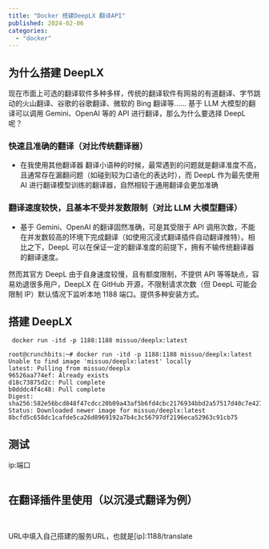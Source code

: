 ```yaml
---
title: "Docker 搭建DeepLX 翻译API"
published: 2024-02-06
categories: 
  - "docker"
---
```


## 为什么搭建 DeepLX

现在市面上可选的翻译软件多种多样，传统的翻译软件有网易的有道翻译、字节跳动的火山翻译、谷歌的谷歌翻译、微软的 Bing 翻译等…… 基于 LLM 大模型的翻译可以调用 Gemini、OpenAI 等的 API 进行翻译，那么为什么要选择 DeepL 呢？

### 快速且准确的翻译（对比传统翻译器）

- 在我使用其他翻译器 翻译小语种的时候，最常遇到的问题就是翻译准度不高，且通常存在漏翻问题（如碰到较为口语化的表达时），而 DeepL 作为最先使用 AI 进行翻译模型训练的翻译器，自然相较于通用翻译会更加准确

### 翻译速度较快，且基本不受并发数限制（对比 LLM 大模型翻译）

- 基于 Gemini、OpenAI 的翻译固然准确，可是其受限于 API 调用次数，不能在并发数较高的环境下完成翻译（如使用沉浸式翻译插件自动翻译推特）。相比之下，DeepL 可以在保证一定的翻译准度的前提下，拥有不输传统翻译器的翻译速度。

然而其官方 DeepL 由于自身速度较慢，且有额度限制，不提供 API 等等缺点，容易劝退很多用户，DeepLX 在 GitHub 开源，不限制请求次数（但 DeepL 可能会限制 IP）默认情况下监听本地 1188 端口。提供多种安装方式。

## 搭建 DeepLX

```shell
 docker run -itd -p 1188:1188 missuo/deeplx:latest
```

```shell
root@crunchbits:~# docker run -itd -p 1188:1188 missuo/deeplx:latest
Unable to find image 'missuo/deeplx:latest' locally
latest: Pulling from missuo/deeplx
96526aa774ef: Already exists 
d18c73875d2c: Pull complete 
b0dddc4f4c48: Pull complete 
Digest: sha256:582e56bcd848f47cdcc20b09a43af5b6fd4cbc2176934bbd2a57517d40c7e427
Status: Downloaded newer image for missuo/deeplx:latest
8bcfd5c658dc1cafde5ca26d8969192a7b4c3c56797df2196eca52963c91cb75
```

## 测试

ip:端口

<picture>
    <source srcset="https://s3.catcat.blog/images/2024/02/image-2.avif" type="image/avif">
    <source srcset="https://s3.catcat.blog/images/2024/02/image-2.webp" type="image/webp">
    <img src="https://s3.catcat.blog/images/2024/02/image-2.jpg" alt="" loading="lazy">
</picture>

## 在翻译插件里使用（以沉浸式翻译为例）

<picture>
    <source srcset="https://s3.catcat.blog/images/2024/02/image-3.avif" type="image/avif">
    <source srcset="https://s3.catcat.blog/images/2024/02/image-3.webp" type="image/webp">
    <img src="https://s3.catcat.blog/images/2024/02/image-3.jpg" alt="" loading="lazy">
</picture>

<picture>
    <source srcset="https://s3.catcat.blog/images/2024/02/image-4.avif" type="image/avif">
    <source srcset="https://s3.catcat.blog/images/2024/02/image-4.webp" type="image/webp">
    <img src="https://s3.catcat.blog/images/2024/02/image-4.jpg" alt="" loading="lazy">
</picture>

URL中填入自己搭建的服务URL，也就是\[ip\]:1188/translate

<picture>
    <source srcset="https://s3.catcat.blog/images/2024/02/image-5.avif" type="image/avif">
    <source srcset="https://s3.catcat.blog/images/2024/02/image-5.webp" type="image/webp">
    <img src="https://s3.catcat.blog/images/2024/02/image-5.jpg" alt="" loading="lazy">
</picture>
